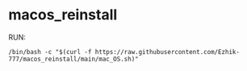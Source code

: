 # macos_reinstall
RUN: 
```bash=
/bin/bash -c "$(curl -f https://raw.githubusercontent.com/Ezhik-777/macos_reinstall/main/mac_OS.sh)"
```
